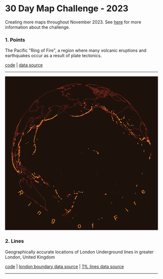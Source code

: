 # 30 Day Map Challenge - 2023
Creating more maps throughout November 2023. See [here](https://30daymapchallenge.com/) for more information about the challenge.

### 1. Points 

The Pacific "Ring of Fire", a region where many volcanic eruptions and earthquakes occur as a result of plate tectonics.

[code](https://github.com/hschmidt12/30DayMapChallenge-2023/blob/main/scripts/day1-points.R) | [data source](https://www.ngdc.noaa.gov/hazel/view/hazards/volcano/loc-search/#:~:text=The%20Volcano%20Locations%20Database%20is,Volcanoes%20of%20the%20World%22%20publication)
***
![](https://github.com/hschmidt12/30DayMapChallenge-2023/blob/main/maps/day1_points.png?raw=true)

### 2. Lines 

Geographically accurate locations of London Underground lines in greater London, United Kingdom

[code](https://github.com/hschmidt12/30DayMapChallenge-2023/blob/main/scripts/day2-lines.R) | [london boundary data source](https://data.london.gov.uk/dataset/statistical-gis-boundary-files-london) | [TfL lines data source](https://github.com/oobrien/vis/blob/master/tubecreature/data/tfl_lines.json?short_path=1627147)
***
![]()
